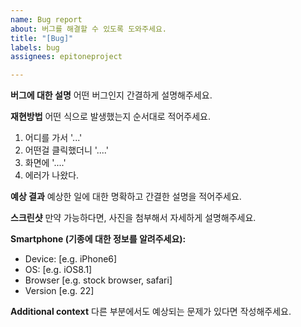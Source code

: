 ```yaml
---
name: Bug report
about: 버그를 해결할 수 있도록 도와주세요.
title: "[Bug]"
labels: bug
assignees: epitoneproject

---
```


**버그에 대한 설명**
어떤 버그인지 간결하게 설명해주세요.

**재현방법**
어떤 식으로 발생했는지 순서대로 적어주세요.
1. 어디를 가서 '...'
2. 어떤걸 클릭했더니 '....'
3. 화면에 '....'
4. 에러가 나왔다.

**예상 결과**
예상한 일에 대한 명확하고 간결한 설명을 적어주세요.

**스크린샷**
만약 가능하다면, 사진을 첨부해서 자세하게 설명해주세요.

**Smartphone (기종에 대한 정보를 알려주세요):**
 - Device: [e.g. iPhone6]
 - OS: [e.g. iOS8.1]
 - Browser [e.g. stock browser, safari]
 - Version [e.g. 22]

**Additional context**
다른 부분에서도 예상되는 문제가 있다면 작성해주세요.
